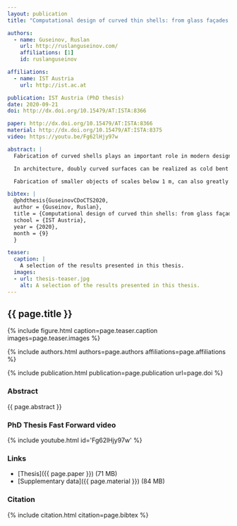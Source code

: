 ```yaml
---
layout: publication
title: "Computational design of curved thin shells: from glass façades to programmable matter"

authors:
  - name: Guseinov, Ruslan
    url: http://ruslanguseinov.com/
    affiliations: [1]
    id: ruslanguseinov

affiliations:
  - name: IST Austria
    url: http://ist.ac.at

publication: IST Austria (PhD thesis)
date: 2020-09-21
doi: http://dx.doi.org/10.15479/AT:ISTA:8366

paper: http://dx.doi.org/10.15479/AT:ISTA:8366
material: http://dx.doi.org/10.15479/AT:ISTA:8375
video: https://youtu.be/Fg62lHjy97w

abstract: |
  Fabrication of curved shells plays an important role in modern design, industry, and science. Among their remarkable properties are, for example, aesthetics of organic shapes, ability to evenly distribute loads, or efficient flow separation. They find applications across vast length scales ranging from sky-scraper architecture to microscopic devices. But, at the same time, the design of curved shells and their manufacturing process pose a variety of challenges. In this thesis, they are addressed from several perspectives. In particular, this thesis presents approaches based on the transformation of initially flat sheets into the target curved surfaces. This involves problems of interactive design of shells with nontrivial mechanical constraints, inverse design of complex structural materials, and data-driven modeling of delicate and time-dependent physical properties. At the same time, two ewly-developed self-morphing mechanisms targeting flat-to-curved transformation are presented.

  In architecture, doubly curved surfaces can be realized as cold bent glass panelizations. Originally flat glass panels are bent into frames and remain stressed. This is a cost-efficient fabrication approach compared to hot bending, when glass panels are shaped plastically. However such constructions are prone to breaking during bending, and it is highly nontrivial to navigate the design space, keeping the panels fabricable and aesthetically pleasing at the same time. We introduce an interactive design system for cold bent glass façades, while previously even offline optimization for such scenarios has not been sufficiently developed. Our method is based on a deep learning approach providing quick and high precision estimation of glass panel shape and stress while handling the shape multimodality.

  Fabrication of smaller objects of scales below 1 m, can also greatly benefit from shaping originally flat sheets. In this respect, we designed new self-morphing shell mechanisms transforming from an initial flat state to a doubly curved state with high precision and detail. Our so-called CurveUps demonstrate the encodement of the geometric information into the shell. Furthermore, we explored the frontiers of programmable materials and showed how temporal information can additionally be encoded into a flat shell. This allows prescribing deformation sequences for doubly curved surfaces and, thus, facilitates self-collision avoidance enabling complex shapes and functionalities otherwise impossible. Both of these methods include inverse design tools keeping the user in the design loop.

bibtex: |
  @phdthesis{GuseinovCDoCTS2020,
  author = {Guseinov, Ruslan},
  title = {Computational design of curved thin shells: from glass façades to programmable matter},
  school = {IST Austria},
  year = {2020},
  month = {9}
  }

teaser:
  caption: |
    A selection of the results presented in this thesis.
  images:
  - url: thesis-teaser.jpg
    alt: A selection of the results presented in this thesis.
---
```


## {{ page.title }}

{% include figure.html caption=page.teaser.caption images=page.teaser.images %}

{% include authors.html authors=page.authors affiliations=page.affiliations %}

{% include publication.html publication=page.publication url=page.doi %}

### Abstract

{{ page.abstract }}

### PhD Thesis Fast Forward video

{% include youtube.html id='Fg62lHjy97w' %}

### Links

* [Thesis]({{ page.paper }}) (71 MB)
* [Supplementary data]({{ page.material }}) (84 MB)

### Citation

{% include citation.html citation=page.bibtex %}
